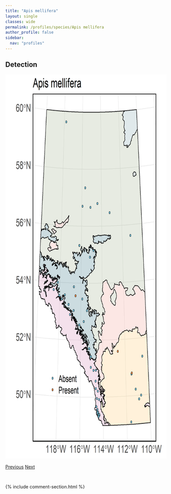 ```yaml
---
title: "Apis mellifera"
layout: single
classes: wide
permalink: /profiles/species/Apis mellifera
author_profile: false
sidebar:
  nav: "profiles"
---
```


<h2>Detection</h2>

<a href="/assets/figures/species/Apis mellifera/range-map.png">
<img src="/assets/figures/species/Apis mellifera/range-map.png" height = "1200" width = "800">
</a>

<a href="/profiles/species/Anthophora terminalis" class="pagination--pager" title="PreviousName">Previous</a> <a href="/profiles/species/Bombus appositus" class="pagination--pager" title="NextName">Next</a>

<p>&nbsp;</p>

{% include comment-section.html %}
